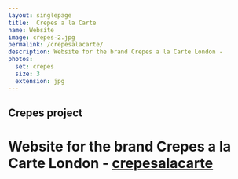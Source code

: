 ```yaml
---
layout: singlepage
title:  Crepes a la Carte
name: Website
image: crepes-2.jpg
permalink: /crepesalacarte/
description: Website for the brand Crepes a la Carte London -
photos:
  set: crepes
  size: 3
  extension: jpg
---
```


## Crepes project
# Website for the brand Crepes a la Carte London - [crepesalacarte](www.crepesalacarte.co.uk)

<!-- ![Crepes A La Carte crepes restaurant](/assets/images/crepes-a-la-carte/crepes-1.jpg)
![Crepes A La Carte crepes restaurant](/assets/images/crepes-a-la-carte/crepes-2.jpg)
![Crepes A La Carte crepes restaurant](/assets/images/crepes-a-la-carte/crepes-3.jpg) -->
